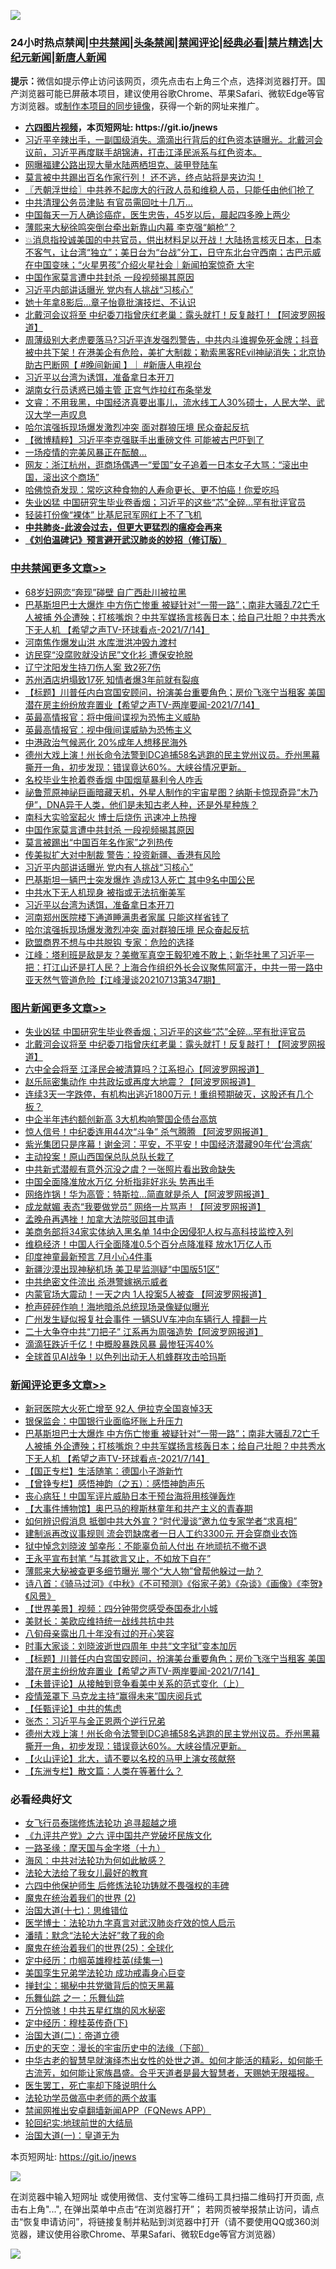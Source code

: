 ![](https://raw.githubusercontent.com/fqnews/bnews/master/64photo/fqnews-qr.jpg)

<div id="tt">
<h3>24小时热点禁闻|<a href="#%E4%B8%AD%E5%85%B1%E7%A6%81%E9%97%BB%E6%9B%B4%E5%A4%9A%E6%96%87%E7%AB%A0">中共禁闻</a>|<a href="#%E5%9B%BE%E7%89%87%E6%96%B0%E9%97%BB%E6%9B%B4%E5%A4%9A%E6%96%87%E7%AB%A0">头条禁闻</a>|<a href="#%E6%96%B0%E9%97%BB%E8%AF%84%E8%AE%BA%E6%9B%B4%E5%A4%9A%E6%96%87%E7%AB%A0">禁闻评论|<a href="#%E5%BF%85%E7%9C%8B%E7%BB%8F%E5%85%B8%E5%A5%BD%E6%96%87">经典必看|<a href="/video.md#%E7%A6%81%E7%89%87%E7%B2%BE%E9%80%89">禁片精选</a>|<a href="https://github.com/fqnews/djy/blob/master/gb/nf1351518.md#1">大纪元新闻</a>|<a href="https://github.com/fqnews/ntdtv/blob/master/gb/prog204.md#1">新唐人新闻</a></h3>
<div><b>提示：</b>微信如提示停止访问该网页，须先点击右上角三个点，选择浏览器打开。国产浏览器可能已屏蔽本项目，建议使用谷歌Chrome、苹果Safari、微软Edge等官方浏览器。或<a href="https://github.com/fqnews/bnews/blob/master/%E5%88%B6%E4%BD%9Cgit%E7%A6%81%E9%97%BB%E9%95%9C%E5%83%8F.md">制作本项目的同步镜像</a>，获得一个新的网址来推广。</div>
<ul>
<li><b><a href="http://d1.bdrive.tk/64.mp4" target="_blank">六四图片视频</a>，本页短网址: https://git.io/jnews</b></li>
<li><a href="/comments/20210714/1586662.md">习近平辛辣出手，一副国级消失。滴滴出行背后的红色资本链曝光。北戴河会议前，习近平再度联手胡锦涛，打击江泽民派系与红色资本。</a></li>
<li><a href="/cbnews/20210714/1586507.md">网曝福建公路出现大量水陆两栖坦克、装甲登陆车</a></li>
<li><a href="/bannedvideo/20210714/1586535.md">莫言被中共踢出百名作家行列！    还不逃，终点站将是夹边沟！</a></li>
<li><a href="/ssgc/20210714/1586760.md">〖兲朝浮世绘〗中共养不起庞大的行政人员和维稳人员，只能任由他们抢了</a></li>
<li><a href="/cbnews/20210714/1586583.md">中共清理公务员津贴 有官员需回吐十几万…</a></li>
<li><a href="/health/20210714/1586625.md">中国每天一万人确诊癌症，医生忠告，45岁以后，晨起四多晚上两少</a></li>
<li><a href="/cbnews/20210714/1586767.md">薄熙来大秘徐鸣突倒台牵出新靠山内幕 李克强“躺枪”？</a></li>
<li><a href="/bannedvideo/20210714/1586812.md">💥消息指投诚美国的中共官员，供出材料足以开战！大陆扬言核灭日本，日本不客气，让台湾“独立”；美日台为“台战”分工，日守东北台守西南；古巴示威在中国变味；“火星男孩”介绍火星社会｜新闻拍案惊奇 大宇</a></li>
<li><a href="/cbnews/20210714/1586965.md">中国作家莫言遭中共封杀 一段视频揭其原因</a></li>
<li><a href="/cbnews/20210714/1586927.md">习近平内部讲话曝光 党内有人挑战“习核心”</a></li>
<li><a href="/yule/20210714/1586538.md">她十年拿8影后…章子怡竟批演技烂、不认识</a></li>
<li><a href="/topimagenews/20210714/1586860.md">北戴河会议将至 中纪委刀指曾庆红老巢：露头就打！反复敲打！【阿波罗网报道】</a></li>
<li><a href="/bannedvideo/20210714/1586717.md">周薄级别大老虎要落马?习近平连发强烈警告，中共内斗谁握免死金牌；抖音被中共下架！在港美企有危险，美扩大制裁；勒索黑客REvil神祕消失；北京协助古巴断网【 #晚间新闻 】｜  #新唐人电视台</a></li>
<li><a href="/comments/20210714/1586907.md">习近平以台湾为诱饵，准备拿日本开刀</a></li>
<li><a href="/cbnews/20210714/1586551.md">湖南女行员诱惑已婚主管 正宫气炸拉红布条举发</a></li>
<li><a href="/bannedvideo/20210714/1586973.md">文睿：不用我黑，中国经济真要出事儿，流水线工人30%硕士，人民大学、武汉大学一声叹息</a></li>
<li><a href="/cbnews/20210714/1586861.md">哈尔滨强拆现场爆发激烈冲突 面对群狼压境 民众奋起反抗</a></li>
<li><a href="/comments/20210714/1586775.md">【微博精粹】习近平李克强联手出重磅文件 可能被古巴吓到了</a></li>
<li><a href="/cnnews/20210714/1586554.md">一场疫情的完美风暴正在酝酿…</a></li>
<li><a href="/bannedvideo/20210714/1586957.md">网友：浙江杭州，逛商场偶遇一“爱国”女子追着一日本女子大骂：“滚出中国，滚出这个商场”</a></li>
<li><a href="/health/20210714/1586748.md">哈佛惊奇发现：常吃这种食物的人寿命更长、更不怕癌！你爱吃吗</a></li>
<li><a href="/topimagenews/20210714/1587052.md">失业凶猛 中国研究生毕业卷香烟；习近平的这些“芯”全碎...罕有批评官员</a></li>
<li><a href="/cnnews/20210714/1586709.md">轻装打份像“裸体” 比基尼冠军网红上不了飞机</a></li>
<li><b><a href="/comments/20200211/1275071.md" target="_blank">中共肺炎-此波会过去，但更大更猛烈的瘟疫会再来</a></b></li>
<li><b><a href="/comments/20200207/1272816.md" target="_blank">《刘伯温碑记》预言避开武汉肺炎的妙招（修订版）</a></b></li>
</ul>
</div>

<div class="catlist">
<h3><a href="/cbnews/" target="_blank">中共禁闻</a><span><a href="/cbnews/" target="_blank" rel="nofollow">更多文章>></a></span></h3>
<ul>
<li><a href="/cbnews/20210715/1587212.md" target="_blank">68岁妇网恋“奔现”碰壁 自广西赴川被拉黑</a></li>
<li><a href="/comments/20210715/1587206.md" target="_blank">巴基斯坦巴士大爆炸 中方伤亡惨重 被疑针对“一带一路”；南非大骚乱72亡千人被捕 外企遭殃；打核嘴炮？中共军媒扬言核轰日本；给自己壮胆？中共秀水下无人机 【希望之声TV-环球看点-2021/7/14】</a></li>
<li><a href="/cbnews/20210714/1587142.md" target="_blank">河南焦作爆发山洪 水库泄洪冲毁九渡村</a></li>
<li><a href="/cbnews/20210714/1587141.md" target="_blank">访民穿“没腐败就没访民”文化衫 遭保安抢脱</a></li>
<li><a href="/cbnews/20210714/1587122.md" target="_blank">辽宁沈阳发生持刀伤人案 致2死7伤</a></li>
<li><a href="/cbnews/20210714/1587121.md" target="_blank">苏州酒店坍塌致17死 知情者爆3年前就有裂痕</a></li>
<li><a href="/comments/20210714/1587099.md" target="_blank">【标题】川普任内白宫国安顾问，扮演美台重要角色；房价飞涨宁当租客 美国潜在房主纷纷放弃置业【希望之声TV-两岸要闻-2021/7/14】</a></li>
<li><a href="/cbnews/20210714/1587089.md" target="_blank">英最高情报官：将中俄间谍视为恐怖主义威胁</a></li>
<li><a href="/cbnews/20210714/1587088.md" target="_blank">英最高情报官：视中俄间谍威胁为恐怖主义</a></li>
<li><a href="/cbnews/20210714/1587087.md" target="_blank">中港政治气候恶化 20%成年人想移民海外</a></li>
<li><a href="/comments/20210714/1587037.md" target="_blank">德州大戏上演！州长命令法警到DC追捕58名逃跑的民主党州议员。乔州黑幕撕开一角，初步发现：错误竟达60%。大峡谷情况更新。</a></li>
<li><a href="/cbnews/20210714/1587005.md" target="_blank">名校毕业生抢着卷香烟 中国烟草暴利令人咋舌</a></li>
<li><a href="/comments/20210714/1586995.md" target="_blank">祕鲁荒原神祕巨画暗藏天机，外星人制作的宇宙星图？纳斯卡惊现奇异“木乃伊”，DNA异于人类，他们是未知古老人种，还是外星种族？</a></li>
<li><a href="/cbnews/20210714/1586980.md" target="_blank">南科大实验室起火 博士后烧伤 迅速冲上热搜</a></li>
<li><a href="/cbnews/20210714/1586965.md" target="_blank">中国作家莫言遭中共封杀 一段视频揭其原因</a></li>
<li><a href="/cbnews/20210714/1586964.md" target="_blank">莫言被踢出“中国百年名作家”之列热传</a></li>
<li><a href="/cbnews/20210714/1586945.md" target="_blank">传美拟扩大对中制裁 警告：投资新疆、香港有风险</a></li>
<li><a href="/cbnews/20210714/1586927.md" target="_blank">习近平内部讲话曝光 党内有人挑战“习核心”</a></li>
<li><a href="/cbnews/20210714/1586926.md" target="_blank">巴基斯坦一辆巴士突发爆炸 造成13人死亡 其中9名中国公民</a></li>
<li><a href="/cbnews/20210714/1586925.md" target="_blank">中共水下无人机现身 被指或无法抗衡美军</a></li>
<li><a href="/comments/20210714/1586907.md" target="_blank">习近平以台湾为诱饵，准备拿日本开刀</a></li>
<li><a href="/cbnews/20210714/1586906.md" target="_blank">河南郑州医院楼下通道睡满患者家属 只能这样省钱了</a></li>
<li><a href="/cbnews/20210714/1586861.md" target="_blank">哈尔滨强拆现场爆发激烈冲突 面对群狼压境 民众奋起反抗</a></li>
<li><a href="/cbnews/20210714/1586840.md" target="_blank">欧盟商界不想与中共脱钩 专家：危险的选择</a></li>
<li><a href="/cbnews/20210714/1586839.md" target="_blank">江峰：塔利班是敌是友？美撤军真空王毅犯难不敢上；新华社黑了习近平一把：打江山还是打人民？上海合作组织外长会议聚焦阿富汗，中共一带一路中亚天然气管道危险【江峰漫谈20210713第347期】</a></li>

</ul>
</div>
<div class="catlist">
<h3><a href="/topimagenews/" target="_blank">图片新闻</a><span><a href="/topimagenews/" target="_blank" rel="nofollow">更多文章>></a></span></h3>
<ul>
<li><a href="/topimagenews/20210714/1587052.md" target="_blank">失业凶猛 中国研究生毕业卷香烟；习近平的这些“芯”全碎&#8230;罕有批评官员</a></li>
<li><a href="/topimagenews/20210714/1586860.md" target="_blank">北戴河会议将至 中纪委刀指曾庆红老巢：露头就打！反复敲打！【阿波罗网报道】</a></li>
<li><a href="/topimagenews/20210713/1586149.md" target="_blank">六中全会将至 江泽民会被清算吗？江系担心【阿波罗网报道】</a></li>
<li><a href="/topimagenews/20210713/1586069.md" target="_blank">赵乐际密集动作 中共政坛或再度大地震？【阿波罗网报道】</a></li>
<li><a href="/topimagenews/20210713/1586042.md" target="_blank">连续3天一字跌停，有机构出逃近1800万元！重组预期破灭，这股还有几个板？</a></li>
<li><a href="/topimagenews/20210713/1585784.md" target="_blank">中企半年违约额创新高 3大机构响警国企债台高筑</a></li>
<li><a href="/topimagenews/20210712/1585372.md" target="_blank">惊人信号！中纪委连用44次“斗争” 杀气腾腾 【阿波罗网报道】</a></li>
<li><a href="/topimagenews/20210712/1585184.md" target="_blank">紫光集团只是序幕！谢金河：平安，不平安！中国经济潜藏90年代‘台湾病’</a></li>
<li><a href="/topimagenews/20210711/1584916.md" target="_blank">主动投案！原山西国保总队总队长栽了</a></li>
<li><a href="/topimagenews/20210711/1584789.md" target="_blank">中共新式潜舰有意外沉没之虞？一张照片看出致命缺失</a></li>
<li><a href="/topimagenews/20210711/1584605.md" target="_blank">中国全面降准放水万亿 分析指非好兆头 势再出手</a></li>
<li><a href="/topimagenews/20210710/1584331.md" target="_blank">网络炸锅！华为高管：特斯拉…简直就是杀人【阿波罗网报道】</a></li>
<li><a href="/topimagenews/20210710/1584260.md" target="_blank">成龙献媚 表态“我要做党员” 网络一片骂声！【阿波罗网报道】</a></li>
<li><a href="/topimagenews/20210710/1584235.md" target="_blank">孟晚舟再遇挫！加拿大法院驳回其申请</a></li>
<li><a href="/topimagenews/20210710/1584006.md" target="_blank">美商务部将34家实体纳入黑名单 14中企因侵犯人权与高科技监控入列</a></li>
<li><a href="/topimagenews/20210710/1583935.md" target="_blank">维稳经济！中国人行全面降准0.5个百分点降准释 放水1万亿人币</a></li>
<li><a href="/topimagenews/20210709/1583469.md" target="_blank">印度神童最新预言 7月小心4件事</a></li>
<li><a href="/topimagenews/20210709/1583332.md" target="_blank">新疆沙漠出现神秘机场 美卫星监测疑“中国版51区”</a></li>
<li><a href="/topimagenews/20210708/1583017.md" target="_blank">中共绝密文件流出 杀港警嫁祸示威者</a></li>
<li><a href="/topimagenews/20210708/1582899.md" target="_blank">内蒙官场大震动！一天之内 1人投案5人被查 【阿波罗网报道】</a></li>
<li><a href="/topimagenews/20210708/1582726.md" target="_blank">枪声砰砰作响！海地暗杀总统现场录像疑似曝光</a></li>
<li><a href="/topimagenews/20210707/1582217.md" target="_blank">广州发生疑似报复社会事件 一辆SUV车冲向车辆行人 撞翻一片</a></li>
<li><a href="/topimagenews/20210707/1582216.md" target="_blank">二十大争夺中共“刀把子” 江系再为周强造势【阿波罗网报道】</a></li>
<li><a href="/topimagenews/20210707/1582113.md" target="_blank">滴滴狂跌近千亿！中概股暴跌风暴 最惨狂泻40%</a></li>
<li><a href="/topimagenews/20210707/1582028.md" target="_blank">全球首见AI战争！以色列出动无人机蜂群攻击哈玛斯</a></li>

</ul>
</div>
<div class="catlist">
<h3><a href="/comments/" target="_blank">新闻评论</a><span><a href="/comments/" target="_blank" rel="nofollow">更多文章>></a></span></h3>
<ul>
<li><a href="/comments/20210715/1587209.md" target="_blank">新冠医院大火死亡增至 92人 伊拉克全国哀悼3天</a></li>
<li><a href="/comments/20210715/1587208.md" target="_blank">银保监会：中国银行业面临坏账上升压力</a></li>
<li><a href="/comments/20210715/1587206.md" target="_blank">巴基斯坦巴士大爆炸 中方伤亡惨重 被疑针对“一带一路”；南非大骚乱72亡千人被捕 外企遭殃；打核嘴炮？中共军媒扬言核轰日本；给自己壮胆？中共秀水下无人机 【希望之声TV-环球看点-2021/7/14】</a></li>
<li><a href="/comments/20210715/1587199.md" target="_blank">【国正专栏】生活随笔：德国小子游新竹</a></li>
<li><a href="/comments/20210715/1587189.md" target="_blank">【曾铮专栏】感悟神韵（之五）：感悟神韵声乐</a></li>
<li><a href="/comments/20210715/1587188.md" target="_blank">丧心病狂！中国军评片威胁日本干预台海将用核弹轰炸</a></li>
<li><a href="/comments/20210715/1587187.md" target="_blank">【大事件博物馆】奥巴马的穆斯林童年和共产主义的青春期</a></li>
<li><a href="/comments/20210715/1587186.md" target="_blank">如何辨识假消息 抵御中共大外宣？“时代漫谈”邀九位专家学者“求真相”</a></li>
<li><a href="/comments/20210715/1587185.md" target="_blank">建制派再改议事规则 流会罚缺席者一日人工约3300元 开会穿商业衣饰</a></li>
<li><a href="/comments/20210715/1587184.md" target="_blank">狱中悼念刘晓波 邹幸彤：不能辜负前⼈付出 在地顽抗不撤不退</a></li>
<li><a href="/comments/20210715/1587183.md" target="_blank">王永平宣布封笔 “与其欲言又止，不如放下自在”</a></li>
<li><a href="/comments/20210715/1587181.md" target="_blank">薄熙来大秘被查更多细节曝光 哪个“大人物”曾帮他躲过一劫？</a></li>
<li><a href="/comments/20210715/1587180.md" target="_blank">诗八首：《骑马过河》《中秋》《不可预测》《俗家子弟》《杂谈》《画像》《李贺》《风景》</a></li>
<li><a href="/comments/20210715/1587179.md" target="_blank">【世界美景】视频：四分钟带您感受泰国泰北小城</a></li>
<li><a href="/comments/20210714/1587150.md" target="_blank">美财长：美欧应维持统一战线共抗中共</a></li>
<li><a href="/comments/20210714/1587145.md" target="_blank">八旬母亲露出几十年没有过的开心笑容</a></li>
<li><a href="/comments/20210714/1587138.md" target="_blank">时事大家谈：刘晓波逝世四周年 中共“文字狱”变本加厉</a></li>
<li><a href="/comments/20210714/1587099.md" target="_blank">【标题】川普任内白宫国安顾问，扮演美台重要角色；房价飞涨宁当租客 美国潜在房主纷纷放弃置业【希望之声TV-两岸要闻-2021/7/14】</a></li>
<li><a href="/comments/20210714/1587093.md" target="_blank">【未普评论】从接触到竞争看美中关系的范式变化（上）</a></li>
<li><a href="/comments/20210714/1587063.md" target="_blank">疫情笼罩下 马克龙主持“赢得未来”国庆阅兵式</a></li>
<li><a href="/comments/20210714/1587059.md" target="_blank">【任甄评论】中共的焦虑</a></li>
<li><a href="/comments/20210714/1587053.md" target="_blank">张杰：习近平与金正恩两个逆行兄弟</a></li>
<li><a href="/comments/20210714/1587037.md" target="_blank">德州大戏上演！州长命令法警到DC追捕58名逃跑的民主党州议员。乔州黑幕撕开一角，初步发现：错误竟达60%。大峡谷情况更新。</a></li>
<li><a href="/comments/20210714/1587020.md" target="_blank">【火山评论】北大，请不要以名校的马甲上演女孩献祭</a></li>
<li><a href="/comments/20210714/1587012.md" target="_blank">【东洲专栏】散文篇：人类在等著什么？</a></li>

</ul>
</div>

<div class="catlist">
<h3>必看经典好文</h3>
<ul>
<li><a href="/topimagenews/20210512/1544658.md" target="_blank">女飞行员泰瑞修炼法轮功 追寻超越之境</a></li>
<li><a href="/bookonline/20131116/201050.md" target="_blank">《九评共产党》之六 评中国共产党破坏民族文化</a></li>
<li><a href="/topimagenews/20180327/919935.md" target="_blank">一路圣缘：摩天国与金字塔（十九）</a></li>
<li><a href="/comments/20191218/1228234.md" target="_blank">海风：中共对法轮功为何如此敏感？</a></li>
<li><a href="/cbnews/20200516/1329218.md" target="_blank">法轮大法给了我女儿最好的教育</a></li>
<li><a href="/comments/20200926/1403542.md" target="_blank">六四中他保护师生 后修炼法轮功铸就不畏强权的丰碑</a></li>
<li><a href="/topimagenews/20180520/944940.md" target="_blank">魔鬼在统治着我们的世界 (2)</a></li>
<li><a href="/comments/20201110/1428674.md" target="_blank">治国大道(十七)：思维错位</a></li>
<li><a href="/comments/20200820/1382989.md" target="_blank">医学博士：法轮功九字真言对武汉肺炎疗效的惊人启示</a></li>
<li><a href="/comments/20210312/1502968.md" target="_blank">潘晴：默念“法轮大法好”救了我的命</a></li>
<li><a href="/comments/20181017/1014654.md" target="_blank">魔鬼在统治着我们的世界(25)：全球化</a></li>
<li><a href="/tculture/20161028/606931.md" target="_blank">定中经历：巾帼英雄穆桂英(续集一)</a></li>
<li><a href="/comments/20210509/1542373.md" target="_blank">美国孪生兄弟学法轮功 成功戒毒身心巨变</a></li>
<li><a href="/topimagenews/20170218/694213.md" target="_blank">掸封尘：揭秘中共党徽背后的惊天黑幕</a></li>
<li><a href="/tculture/20170710/789533.md" target="_blank">乐舞仙踪 之一：乐舞仙踪</a></li>
<li><a href="/ccpdope/20210708/1583079.md" target="_blank">万分惊骇！中共五星红旗的风水秘密</a></li>
<li><a href="/tculture/xiulian/20151108/468739.md" target="_blank">定中经历：穆桂英传奇(下)</a></li>
<li><a href="/cbnews/20180308/911611.md" target="_blank">治国大道(二)：帝道立德</a></li>
<li><a href="/tculture/20121025/73066.md" target="_blank">历史的天空：漫长的宇宙历史中的法缘（下部）</a></li>
<li><a href="/comments/20210420/1529876.md" target="_blank">中华古老的智慧早就演绎杰出女性的处世之道。如何才能活的精彩，如何能千古流芳，如何能让家族昌盛。合乎天道者是最大智慧者，天赐她无限福报。</a></li>
<li><a href="/sohnews/20150904/445868.md" target="_blank">医生罢工，死亡率却下降说明什么</a></li>
<li><a href="/comments/20200629/1352533.md" target="_blank">法轮功学员做高中老师的两个故事</a></li>
<li><a href="/comments/20200503/1322531.md" target="_blank">禁闻网推出安卓翻墙新闻APP（FQNews APP）</a></li>
<li><a href="/comments/20200920/582873.md" target="_blank">轮回纪实:地球前世的大结局</a></li>
<li><a href="/cbnews/20180307/911097.md" target="_blank">治国大道(一)：皇道无为</a></li>

</ul>
</div>

本页短网址: https://git.io/jnews

![](https://raw.githubusercontent.com/fqnews/bnews/master/64photo/fqnews-qr.jpg)

在浏览器中输入短网址 或使用微信、支付宝等二维码工具扫描二维码打开页面, 点击右上角"...", 在弹出菜单中点击“在浏览器打开”； 若网页被举报禁止访问，请点击“恢复申请访问”，将链接复制并粘贴到浏览器中打开（请不要使用QQ或360浏览器，建议使用谷歌Chrome、苹果Safari、微软Edge等官方浏览器）

![](https://raw.githubusercontent.com/fqnews/bnews/master/64photo/wx.jpg)